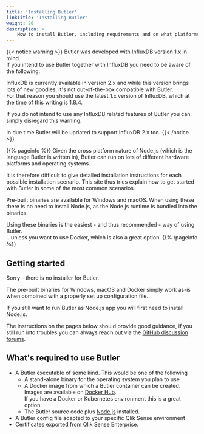 ```yaml
---
title: 'Installing Butler'
linkTitle: 'Installing Butler'
weight: 20
description: >
    How to install Butler, including requirements and on what platforms Butler can be installed.
---
```


{{< notice warning >}}
Butler was developed with InfluxDB version 1.x in mind.  
If you intend to use Butler together with InfluxDB you need to be aware of the following:

InfluxDB is currently available in version 2.x and while this version brings lots of new goodies, it's not out-of-the-box compatible with Butler.  
For that reason you should use the latest 1.x version of InfluxDB, which at the time of this writing is 1.8.4.

If you do not intend to use any InfluxDB related features of Butler you can simply disregard this warning.

In due time Butler will be updated to support InfluxDB 2.x too.
{{< /notice >}}

{{% pageinfo %}}
Given the cross platform nature of Node.js (which is the language Butler is written in), Butler can run on lots of different hardware platforms and operating systems.

It is therefore difficult to give detailed installation instructions for each possible installation scenario. This site thus tries explain how to get started with Butler in some of the most common scenarios.

Pre-built binaries are available for Windows and macOS. When using these there is no need to install Node.js, as the Node.js runtime is bundled into the binaries.  

Using these binaries is the easiest - and thus recommended - way of using Butler.  
...unless you want to use Docker, which is also a great option.
{{% /pageinfo %}}

## Getting started

Sorry - there is no installer for Butler.  

The pre-built binaries for Windows, macOS and Docker simply work as-is when combined with a properly set up configuration file.

If you still want to run Butler as Node.js app you will first need to install Node.js.  

The instructions on the pages below should provide good guidance, if you still run into troubles you can always reach out via the [GitHub discussion forums](https://github.com/ptarmiganlabs/butler/discussions).

## What's required to use Butler

* A Butler executable of some kind. This would be one of the following
  * A stand-alone binary for the operating system you plan to use
  * A Docker image from which a Butler container can be created.  
    Images are available on [Docker Hub](https://hub.docker.com/r/ptarmiganlabs/butler/tags).  
    If you have a Docker or Kubernetes environment this is a great option.
  * The Butler source code plus [Node.js](https://nodejs.org/en/) installed.
* A Butler config file adapted to your specific Qlik Sense environment
* Certificates exported from Qlik Sense Enterprise.
